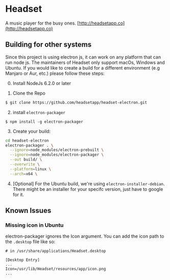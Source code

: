 # Headset

A music player for the busy ones. [http://headsetapp.co](http://headsetapp.co)

## Building for other systems

Since this project is using electron js, it can work on any platform that can run node js. The maintainers of Headset only support macOs, Windows and Ubuntu. If you would like to create a build for a different environment (e.g Manjaro or Aur, etc.) please follow these steps:

0. Install NodeJs 6.2.0 or later

1. Clone the Repo
```bash
$ git clone https://github.com/headsetapp/headset-electron.git
```
2. install `electron-packager`
```
$ npm install -g electron-packager
```
3. Create your build:
```bash
cd headset-electron
electron-packager . \
  --ignore=node_modules/electron-prebuilt \
  --ignore=node_modules/electron-packager \
  --out build/ \
  --overwrite \
  --platform=linux \
  --arch=x64 \
```
4. [Optional] For the Ubuntu build, we're using `electron-installer-debian`. There might be an installer for your specifc version, just have to google for it.


## Known Issues

### Missing icon in Ubuntu

electron-packager ignores the Icon argument. You can add the icon path to the `.desktop` file like so:
```
# in /usr/share/applications/Headset.desktop

[Desktop Entry]
...
Icon=/usr/lib/Headset/resources/app/icon.png
...
```
